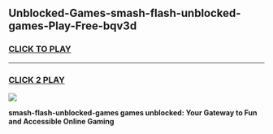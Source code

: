 
## Unblocked-Games-smash-flash-unblocked-games-Play-Free-bqv3d
<h3>
<a href="https://premium76.site?title=smash-flash-unblocked-games&ref=18A">CLICK TO PLAY</a></h3>
<hr>

<h3>
<a href="https://premium76.site?title=smash-flash-unblocked-games&ref=18A">CLICK 2 PLAY</a>
  
</h3>

<a href="https://premium76.site?title=smash-flash-unblocked-games&ref=18A"><img src="https://clearcache.store/games.png"></a>


**smash-flash-unblocked-games games unblocked: Your Gateway to Fun and Accessible Online Gaming**
